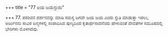 +++
title = "77 ಜಯ ಜಯೆನ್ದುದು"

+++
77. ಪರಶಿವನ ದರ್ಶನವನ್ನು ಮಾಡಿ ಸಮಸ್ತ ಜಗವೇ ಜಯ ಜಯ ಎಂದು ಸ್ತುತಿ ಮಾಡುತ್ತಾ ಇರಲು, ಅರ್ಜುನನು ಸಾವಿರ ಜನ್ಮಗಳಲ್ಲಿ ಸಂಪಾದಿಸಿದ ಪುಣ್ಯದಿಂದ  ಕೃತಾರ್ಥನಾದನೆಂದು ಹೇಳುವಂತೆ ದೇವತೆಗಳ ಸಮೂಹದಲ್ಲಿ ಭೇರಿಗಳು ಮೊಳಗಿದವು.